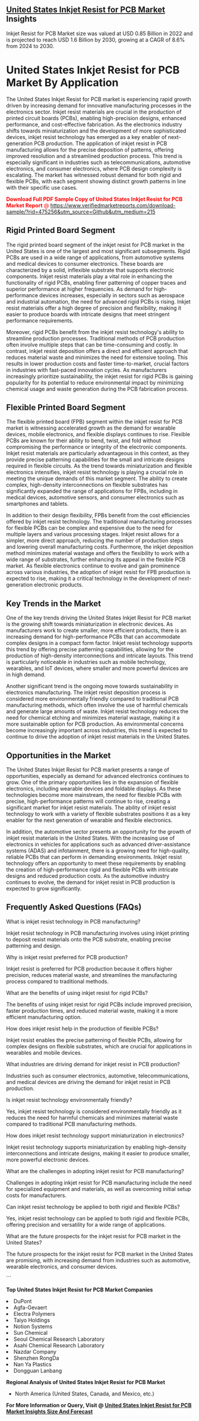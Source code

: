 <h2><a href="https://www.verifiedmarketreports.com/download-sample/?rid=475256&amp;utm_source=Github&amp;utm_medium=215" target="_blank">United States Inkjet Resist for PCB Market</a> Insights</h2><p>Inkjet Resist for PCB Market size was valued at USD 0.85 Billion in 2022 and is projected to reach USD 1.6 Billion by 2030, growing at a CAGR of 8.6% from 2024 to 2030.</p><p><h1>United States Inkjet Resist for PCB Market By Application</h1><p>The United States Inkjet Resist for PCB market is experiencing rapid growth driven by increasing demand for innovative manufacturing processes in the electronics sector. Inkjet resist materials are crucial in the production of printed circuit boards (PCBs), enabling high-precision designs, enhanced performance, and cost-effective fabrication. As the electronics industry shifts towards miniaturization and the development of more sophisticated devices, inkjet resist technology has emerged as a key enabler of next-generation PCB production. The application of inkjet resist in PCB manufacturing allows for the precise deposition of patterns, offering improved resolution and a streamlined production process. This trend is especially significant in industries such as telecommunications, automotive electronics, and consumer electronics, where PCB design complexity is escalating. The market has witnessed robust demand for both rigid and flexible PCBs, with each segment showing distinct growth patterns in line with their specific use cases.<p><span class=""><span style="color: #ff0000;"><strong>Download Full PDF Sample Copy of United States Inkjet Resist for PCB Market Report</strong> @ </span><a href="https://www.verifiedmarketreports.com/download-sample/?rid=475256&amp;utm_source=Github&amp;utm_medium=215" target="_blank">https://www.verifiedmarketreports.com/download-sample/?rid=475256&amp;utm_source=Github&amp;utm_medium=215</a></span></p></p><h2>Rigid Printed Board Segment</h2><p>The rigid printed board segment of the inkjet resist for PCB market in the United States is one of the largest and most significant subsegments. Rigid PCBs are used in a wide range of applications, from automotive systems and medical devices to consumer electronics. These boards are characterized by a solid, inflexible substrate that supports electronic components. Inkjet resist materials play a vital role in enhancing the functionality of rigid PCBs, enabling finer patterning of copper traces and superior performance at higher frequencies. As demand for high-performance devices increases, especially in sectors such as aerospace and industrial automation, the need for advanced rigid PCBs is rising. Inkjet resist materials offer a high degree of precision and flexibility, making it easier to produce boards with intricate designs that meet stringent performance requirements.<p>Moreover, rigid PCBs benefit from the inkjet resist technology's ability to streamline production processes. Traditional methods of PCB production often involve multiple steps that can be time-consuming and costly. In contrast, inkjet resist deposition offers a direct and efficient approach that reduces material waste and minimizes the need for extensive tooling. This results in lower production costs and faster time-to-market, crucial factors in industries with fast-paced innovation cycles. As manufacturers increasingly prioritize sustainability, the inkjet resist for rigid PCBs is gaining popularity for its potential to reduce environmental impact by minimizing chemical usage and waste generation during the PCB fabrication process.</p><h2>Flexible Printed Board Segment</h2><p>The flexible printed board (FPB) segment within the inkjet resist for PCB market is witnessing accelerated growth as the demand for wearable devices, mobile electronics, and flexible displays continues to rise. Flexible PCBs are known for their ability to bend, twist, and fold without compromising the performance or integrity of the electronic components. Inkjet resist materials are particularly advantageous in this context, as they provide precise patterning capabilities for the small and intricate designs required in flexible circuits. As the trend towards miniaturization and flexible electronics intensifies, inkjet resist technology is playing a crucial role in meeting the unique demands of this market segment. The ability to create complex, high-density interconnections on flexible substrates has significantly expanded the range of applications for FPBs, including in medical devices, automotive sensors, and consumer electronics such as smartphones and tablets.<p>In addition to their design flexibility, FPBs benefit from the cost efficiencies offered by inkjet resist technology. The traditional manufacturing processes for flexible PCBs can be complex and expensive due to the need for multiple layers and various processing stages. Inkjet resist allows for a simpler, more direct approach, reducing the number of production steps and lowering overall manufacturing costs. Furthermore, the inkjet deposition method minimizes material wastage and offers the flexibility to work with a wide range of substrates, further enhancing its appeal in the flexible PCB market. As flexible electronics continue to evolve and gain prominence across various industries, the adoption of inkjet resist for FPB production is expected to rise, making it a critical technology in the development of next-generation electronic products.</p><h2>Key Trends in the Market</h2><p>One of the key trends driving the United States Inkjet Resist for PCB market is the growing shift towards miniaturization in electronic devices. As manufacturers work to create smaller, more efficient products, there is an increasing demand for high-performance PCBs that can accommodate complex designs in a compact form factor. Inkjet resist technology supports this trend by offering precise patterning capabilities, allowing for the production of high-density interconnections and intricate layouts. This trend is particularly noticeable in industries such as mobile technology, wearables, and IoT devices, where smaller and more powerful devices are in high demand.</p><p>Another significant trend is the ongoing move towards sustainability in electronics manufacturing. The inkjet resist deposition process is considered more environmentally friendly compared to traditional PCB manufacturing methods, which often involve the use of harmful chemicals and generate large amounts of waste. Inkjet resist technology reduces the need for chemical etching and minimizes material wastage, making it a more sustainable option for PCB production. As environmental concerns become increasingly important across industries, this trend is expected to continue to drive the adoption of inkjet resist materials in the United States.</p><h2>Opportunities in the Market</h2><p>The United States Inkjet Resist for PCB market presents a range of opportunities, especially as demand for advanced electronics continues to grow. One of the primary opportunities lies in the expansion of flexible electronics, including wearable devices and foldable displays. As these technologies become more mainstream, the need for flexible PCBs with precise, high-performance patterns will continue to rise, creating a significant market for inkjet resist materials. The ability of inkjet resist technology to work with a variety of flexible substrates positions it as a key enabler for the next generation of wearable and flexible electronics.</p><p>In addition, the automotive sector presents an opportunity for the growth of inkjet resist materials in the United States. With the increasing use of electronics in vehicles for applications such as advanced driver-assistance systems (ADAS) and infotainment, there is a growing need for high-quality, reliable PCBs that can perform in demanding environments. Inkjet resist technology offers an opportunity to meet these requirements by enabling the creation of high-performance rigid and flexible PCBs with intricate designs and reduced production costs. As the automotive industry continues to evolve, the demand for inkjet resist in PCB production is expected to grow significantly.</p><h2>Frequently Asked Questions (FAQs)</h2><p>What is inkjet resist technology in PCB manufacturing?</p><p>Inkjet resist technology in PCB manufacturing involves using inkjet printing to deposit resist materials onto the PCB substrate, enabling precise patterning and design.</p><p>Why is inkjet resist preferred for PCB production?</p><p>Inkjet resist is preferred for PCB production because it offers higher precision, reduces material waste, and streamlines the manufacturing process compared to traditional methods.</p><p>What are the benefits of using inkjet resist for rigid PCBs?</p><p>The benefits of using inkjet resist for rigid PCBs include improved precision, faster production times, and reduced material waste, making it a more efficient manufacturing option.</p><p>How does inkjet resist help in the production of flexible PCBs?</p><p>Inkjet resist enables the precise patterning of flexible PCBs, allowing for complex designs on flexible substrates, which are crucial for applications in wearables and mobile devices.</p><p>What industries are driving demand for inkjet resist in PCB production?</p><p>Industries such as consumer electronics, automotive, telecommunications, and medical devices are driving the demand for inkjet resist in PCB production.</p><p>Is inkjet resist technology environmentally friendly?</p><p>Yes, inkjet resist technology is considered environmentally friendly as it reduces the need for harmful chemicals and minimizes material waste compared to traditional PCB manufacturing methods.</p><p>How does inkjet resist technology support miniaturization in electronics?</p><p>Inkjet resist technology supports miniaturization by enabling high-density interconnections and intricate designs, making it easier to produce smaller, more powerful electronic devices.</p><p>What are the challenges in adopting inkjet resist for PCB manufacturing?</p><p>Challenges in adopting inkjet resist for PCB manufacturing include the need for specialized equipment and materials, as well as overcoming initial setup costs for manufacturers.</p><p>Can inkjet resist technology be applied to both rigid and flexible PCBs?</p><p>Yes, inkjet resist technology can be applied to both rigid and flexible PCBs, offering precision and versatility for a wide range of applications.</p><p>What are the future prospects for the inkjet resist for PCB market in the United States?</p><p>The future prospects for the inkjet resist for PCB market in the United States are promising, with increasing demand from industries such as automotive, wearable electronics, and consumer devices.</p>```</p><p><strong>Top United States Inkjet Resist for PCB Market Companies</strong></p><div data-test-id=""><p><li>DuPont</li><li> Agfa-Gevaert</li><li> Electra Polymers</li><li> Taiyo Holdings</li><li> Notion Systems</li><li> Sun Chemical</li><li> Seoul Chemical Research Laboratory</li><li> Asahi Chemical Research Laboratory</li><li> Nazdar Company</li><li> Shenzhen RongDa</li><li> Nan Ya Plastics</li><li> Dongguan Lanbang</li></p><div><strong>Regional Analysis of&nbsp;United States Inkjet Resist for PCB Market</strong></div><ul><li dir="ltr"><p dir="ltr">North America&nbsp;(United States, Canada, and Mexico, etc.)</p></li></ul><p><strong>For More Information or Query, Visit @&nbsp;</strong><strong><a href="https://www.verifiedmarketreports.com/product/inkjet-resist-for-pcb-market/?utm_source=Github&amp;utm_medium=215" target="_blank">United States Inkjet Resist for PCB Market Insights Size And Forecast</a></strong></p></div>
